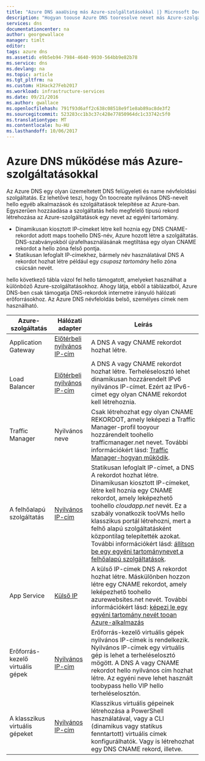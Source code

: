 ```yaml
---
title: "Azure DNS aaaUsing más Azure-szolgáltatásokkal |} Microsoft Docs"
description: "Hogyan toouse Azure DNS tooresolve nevet más Azure-szolgáltatások ismertetése"
services: dns
documentationcenter: na
author: georgewallace
manager: timlt
editor: 
tags: azure dns
ms.assetid: e9b5eb94-7984-4640-9930-564bb9e82b78
ms.service: dns
ms.devlang: na
ms.topic: article
ms.tgt_pltfrm: na
ms.custom: H1Hack27Feb2017
ms.workload: infrastructure-services
ms.date: 09/21/2016
ms.author: gwallace
ms.openlocfilehash: 791f93d6aff2c638c08518e9f1e8ab89ac8de3f2
ms.sourcegitcommit: 523283cc1b3c37c428e77850964dc1c33742c5f0
ms.translationtype: MT
ms.contentlocale: hu-HU
ms.lasthandoff: 10/06/2017
---
```

# <a name="how-azure-dns-works-with-other-azure-services"></a>Azure DNS működése más Azure-szolgáltatásokkal

Az Azure DNS egy olyan üzemeltetett DNS felügyeleti és name névfeloldási szolgáltatás. Ez lehetővé teszi, hogy Ön toocreate nyilvános DNS-neveit hello egyéb alkalmazások és szolgáltatások telepítése az Azure-ban. Egyszerűen hozzáadása a szolgáltatás hello megfelelő típusú rekord létrehozása az Azure-szolgáltatások egy nevet az egyéni tartomány.

* Dinamikusan kiosztott IP-címeket létre kell hoznia egy DNS CNAME-rekordot adott maps toohello DNS-név, Azure hozott létre a szolgáltatás. DNS-szabványokból újrafelhasználásának megtiltása egy olyan CNAME rekordot a hello zóna felső pontja.
* Statikusan lefoglalt IP-címekhez, bármely név használatával DNS A rekordot hozhat létre például egy *csupasz tartomány* hello zóna csúcsán nevét.

hello következő tábla vázol fel hello támogatott, amelyeket használhat a különböző Azure-szolgáltatásokhoz. Ahogy látja, ebből a táblázatból, Azure DNS-ben csak támogatja DNS-rekordok internetre irányuló hálózati erőforrásokhoz. Az Azure DNS névfeloldás belső, személyes címek nem használható.

| Azure-szolgáltatás | Hálózati adapter | Leírás |
| --- | --- | --- |
| Application Gateway |[Előtérbeli nyilvános IP-cím](dns-custom-domain.md#public-ip-address) |A DNS A vagy CNAME rekordot hozhat létre. |
| Load Balancer |[Előtérbeli nyilvános IP-cím](dns-custom-domain.md#public-ip-address)  |A DNS A vagy CNAME rekordot hozhat létre. Terheléselosztó lehet dinamikusan hozzárendelt IPv6 nyilvános IP-címet. Ezért az IPv6-címet egy olyan CNAME rekordot kell létrehoznia. |
| Traffic Manager |Nyilvános neve |Csak létrehozhat egy olyan CNAME REKORDOT, amely leképezi a Traffic Manager-profil tooyour hozzárendelt toohello trafficmanager.net nevet. További információkért lásd: [Traffic Manager-hogyan működik](../traffic-manager/traffic-manager-overview.md#traffic-manager-example). |
| A felhőalapú szolgáltatás |[Nyilvános IP-cím](dns-custom-domain.md#public-ip-address) |Statikusan lefoglalt IP-címet, a DNS A rekordot hozhat létre. Dinamikusan kiosztott IP-címeket, létre kell hoznia egy CNAME rekordot, amely leképezhető toohello *cloudapp.net* nevét. Ez a szabály vonatkozik tooVMs hello klasszikus portál létrehozni, mert a felhő alapú szolgáltatásként központilag telepítették azokat. További információkért lásd: [állítson be egy egyéni tartománynevet a felhőalapú szolgáltatások](../cloud-services/cloud-services-custom-domain-name-portal.md). |
| App Service | [Külső IP](dns-custom-domain.md#app-service-web-apps) |A külső IP-címek DNS A rekordot hozhat létre. Máskülönben hozzon létre egy CNAME rekordot, amely leképezhető toohello azurewebsites.net nevét. További információkért lásd: [képezi le egy egyéni tartomány nevét tooan Azure-alkalmazás](../app-service-web/web-sites-custom-domain-name.md) |
| Erőforrás-kezelő virtuális gépek |[Nyilvános IP-cím](dns-custom-domain.md#public-ip-address) |Erőforrás-kezelő virtuális gépek nyilvános IP-címek is rendelkezik. Nyilvános IP-címek egy virtuális gép is lehet a terheléselosztó mögött. A DNS A vagy CNAME rekordot hello nyilvános cím hozhat létre. Az egyéni neve lehet használt toobypass hello VIP hello terheléselosztón. |
| A klasszikus virtuális gépeket |[Nyilvános IP-cím](dns-custom-domain.md#public-ip-address) |Klasszikus virtuális gépeinek létrehozása a PowerShell használatával, vagy a CLI (dinamikus vagy statikus fenntartott) virtuális címek konfigurálhatók. Vagy is létrehozhat egy DNS CNAME rekord, illetve. |
